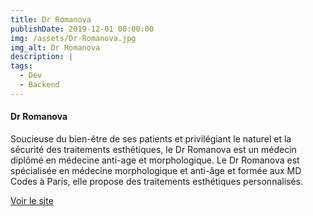 ```yaml
---
title: Dr Romanova
publishDate: 2019-12-01 00:00:00
img: /assets/Dr-Romanova.jpg 
img_alt: Dr Romanova
description: |
tags:
  - Dev
  - Backend
---
```


<div>
  <h4>Dr Romanova</h4>
  <p>Soucieuse du bien-être de ses patients et privilégiant le naturel et la sécurité des traitements esthétiques, le Dr Romanova est un médecin diplômé en médecine anti-age et morphologique. Le Dr Romanova est spécialisée en médecine morphologique et anti-âge et formée aux MD Codes à Paris, elle propose des traitements esthétiques personnalisés.</p>
  <a href="https://www.cabinet-medical-laser-paris.fr" class="btn btn-primary">Voir le site</a>
</div>